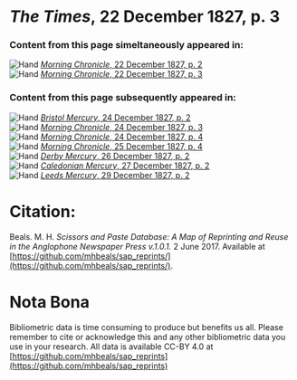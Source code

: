 # *The Times*, 22 December 1827, p. 3  
  
### Content from this page simeltaneously appeared in:  
![Hand](http://scissorsandpaste.net/wp-content/uploads/2017/06/smallhandpointer.png) [*Morning Chronicle*, 22 December 1827, p. 2](https://mhbeals.github.io/sap_html/Morning-Chronicle/Morning-Chronicle-22-December-1827-p-2)  
![Hand](http://scissorsandpaste.net/wp-content/uploads/2017/06/smallhandpointer.png) [*Morning Chronicle*, 22 December 1827, p. 3](https://mhbeals.github.io/sap_html/Morning-Chronicle/Morning-Chronicle-22-December-1827-p-3)  
  
### Content from this page subsequently appeared in:  
![Hand](http://scissorsandpaste.net/wp-content/uploads/2017/06/smallhandpointer.png) [*Bristol Mercury*, 24 December 1827, p. 2](https://mhbeals.github.io/sap_html/Bristol-Mercury/Bristol-Mercury-24-December-1827-p-2)  
![Hand](http://scissorsandpaste.net/wp-content/uploads/2017/06/smallhandpointer.png) [*Morning Chronicle*, 24 December 1827, p. 3](https://mhbeals.github.io/sap_html/Morning-Chronicle/Morning-Chronicle-24-December-1827-p-3)  
![Hand](http://scissorsandpaste.net/wp-content/uploads/2017/06/smallhandpointer.png) [*Morning Chronicle*, 24 December 1827, p. 4](https://mhbeals.github.io/sap_html/Morning-Chronicle/Morning-Chronicle-24-December-1827-p-4)  
![Hand](http://scissorsandpaste.net/wp-content/uploads/2017/06/smallhandpointer.png) [*Morning Chronicle*, 25 December 1827, p. 4](https://mhbeals.github.io/sap_html/Morning-Chronicle/Morning-Chronicle-25-December-1827-p-4)  
![Hand](http://scissorsandpaste.net/wp-content/uploads/2017/06/smallhandpointer.png) [*Derby Mercury*, 26 December 1827, p. 2](https://mhbeals.github.io/sap_html/Derby-Mercury/Derby-Mercury-26-December-1827-p-2)  
![Hand](http://scissorsandpaste.net/wp-content/uploads/2017/06/smallhandpointer.png) [*Caledonian Mercury*, 27 December 1827, p. 2](https://mhbeals.github.io/sap_html/Caledonian-Mercury/Caledonian-Mercury-27-December-1827-p-2)  
![Hand](http://scissorsandpaste.net/wp-content/uploads/2017/06/smallhandpointer.png) [*Leeds Mercury*, 29 December 1827, p. 2](https://mhbeals.github.io/sap_html/Leeds-Mercury/Leeds-Mercury-29-December-1827-p-2)  


# Citation: 

Beals. M. H. *Scissors and Paste Database: A Map of Reprinting and Reuse in the Anglophone Newspaper Press v.1.0.1.* 2 June 2017. Available at [https://github.com/mhbeals/sap_reprints/](https://github.com/mhbeals/sap_reprints/). 

# Nota Bona

Bibliometric data is time consuming to produce but benefits us all. Please remember to cite or acknowledge this and any other bibliometric data you use in your research. All data is available CC-BY 4.0 at [https://github.com/mhbeals/sap_reprints](https://github.com/mhbeals/sap_reprints)